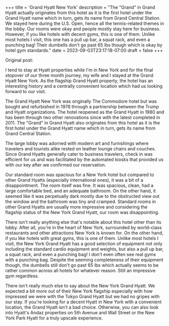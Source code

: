+++
title = 'Grand Hyatt New York'
description = "The \"Grand\" in Grand Hyatt actually originates from this hotel as it is the first hotel under the Grand Hyatt name which in turn, gets its name from Grand Central Station. We stayed here during the U.S. Open, hence all the tennis-related themes in the lobby. Our rooms were okay and people mostly stay here for business. However, if you like hotels with decent gyms, this is one of them. Unlike most hotels I visit, this one has a pull up bar, a squat rack, and even a punching bag! Their dumbells don't go past 65 lbs though which is okay by hotel gym standards."
date = 2023-09-03T23:17:18-07:00
draft = false
+++

Original post:

I tend to stay at Hyatt properties while I'm in New York and for the final stopover of our three month journey, my wife and I stayed at the Grand Hyatt New York. As the flagship Grand Hyatt property, the hotel has an interesting history and a centrally convenient location which had us looking forward to our visit.

The Grand Hyatt New York was originally The Commodore hotel but was bought and refurbished in 1978 through a partnership between the Trump and Hyatt organizations. The hotel reopened as the Grand Hyatt in 1980 and has been through two other renovations since with the latest completed in 2011. The "Grand" in Grand Hyatt also originates from this hotel as it is the first hotel under the Grand Hyatt name which in turn, gets its name from Grand Central Station.

The large lobby was adorned with modern art and furnishings where travelers and tourists alike rested on leather lounge chairs and couches. Since Grand Hyatts generally cater to business travelers, check in was efficient for us and was facilitated by the automated kiosks that provided us with our key after we confirmed our reservation.

Our standard room was spacious for a New York hotel but compared to other Grand Hyatts (especially international ones), it was a bit of a disappointment. The room itself was fine. It was spacious, clean, had a large comfortable bed, and an adequate bathroom. On the other hand, it seemed like it was perpetually dark mostly due to the obstructed view out the window and the bathroom was tiny and cramped. Standard rooms in other Grand Hyatts are usually more impressive and considering the flagship status of the New York Grand Hyatt, our room was disappointing.

There isn't really anything else that's notable about this hotel other than its lobby. After all, you're in the heart of New York, surrounded by world-class restaurants and other attractions New York is known for. On the other hand, if you like hotels with great gyms, this is one of them. Unlike most hotels I visit, the New York Grand Hyatt has a good selection of equipment not only including the standard cardio equipment and weights, but also a pull up bar, a squat rack, and even a punching bag! I don't even often see real gyms with a punching bag. Despite the seeming completeness of their equipment though, the dumbells still don't go past 65 lbs which actually seems to be rather common across all hotels for whatever reason. Still an impressive gym regardless.

There isn't really much else to say about the New York Grand Hyatt. We expected a bit more out of their New York flagship especially with how impressed we were with the Tokyo Grand Hyatt but we had no gripes with our stay. If you're looking for a decent Hyatt in New York with a convenient location, the Grand Hyatt isn't a bad choice. Otherwise, you can also look into Hyatt's Andaz properties on 5th Avenue and Wall Street or the New York Park Hyatt for a truly upscale experience.